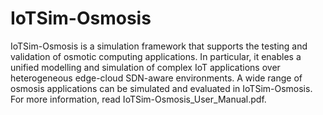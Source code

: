 # IoTSim-Osmosis

IoTSim-Osmosis is a simulation framework that supports the testing and validation of osmotic computing applications. In particular, it enables a unified modelling and simulation of complex IoT applications over heterogeneous edge-cloud SDN-aware environments. A wide range of osmosis applications can be simulated and evaluated in IoTSim-Osmosis. For more information, read IoTSim-Osmosis_User_Manual.pdf.